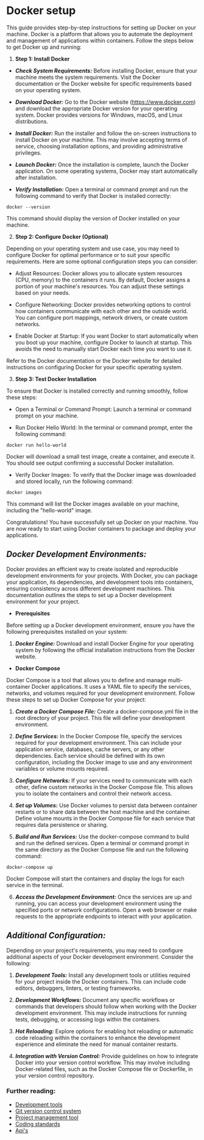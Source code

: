 # Docker setup

This guide provides step-by-step instructions for setting up Docker on your machine. Docker is a platform that allows you to automate the deployment and management of applications within containers. Follow the steps below to get Docker up and running:

1. **Step 1: Install Docker**

- ***Check System Requirements:*** Before installing Docker, ensure that your machine meets the system requirements. Visit the Docker documentation or the Docker website for specific requirements based on your operating system.

- ***Download Docker:*** Go to the Docker website (https://www.docker.com) and download the appropriate Docker version for your operating system. Docker provides versions for Windows, macOS, and Linux distributions.

- ***Install Docker:*** Run the installer and follow the on-screen instructions to install Docker on your machine. This may involve accepting terms of service, choosing installation options, and providing administrative privileges.

- ***Launch Docker:*** Once the installation is complete, launch the Docker application. On some operating systems, Docker may start automatically after installation.

- ***Verify Installation:*** Open a terminal or command prompt and run the following command to verify that Docker is installed correctly:

```
docker --version
```

This command should display the version of Docker installed on your machine.

2. **Step 2: Configure Docker (Optional)**

Depending on your operating system and use case, you may need to configure Docker for optimal performance or to suit your specific requirements. Here are some optional configuration steps you can consider:


- Adjust Resources: Docker allows you to allocate system resources (CPU, memory) to the containers it runs. By default, Docker assigns a portion of your machine's resources. You can adjust these settings based on your needs.

- Configure Networking: Docker provides networking options to control how containers communicate with each other and the outside world. You can configure port mappings, network drivers, or create custom networks.

- Enable Docker at Startup: If you want Docker to start automatically when you boot up your machine, configure Docker to launch at startup. This avoids the need to manually start Docker each time you want to use it.

Refer to the Docker documentation or the Docker website for detailed instructions on configuring Docker for your specific operating system.

3. **Step 3: Test Docker Installation**

To ensure that Docker is installed correctly and running smoothly, follow these steps:

- Open a Terminal or Command Prompt: Launch a terminal or command prompt on your machine.

- Run Docker Hello World: In the terminal or command prompt, enter the following command:

```
docker run hello-world
```

Docker will download a small test image, create a container, and execute it. You should see output confirming a successful Docker installation.

- Verify Docker Images: To verify that the Docker image was downloaded and stored locally, run the following command:

```
docker images
```
This command will list the Docker images available on your machine, including the "hello-world" image.

Congratulations! You have successfully set up Docker on your machine. You are now ready to start using Docker containers to package and deploy your applications.

## **_Docker Development Environments:_**

Docker provides an efficient way to create isolated and reproducible development environments for your projects. With Docker, you can package your application, its dependencies, and development tools into containers, ensuring consistency across different development machines. This documentation outlines the steps to set up a Docker development environment for your project.

- **Prerequisites**

Before setting up a Docker development environment, ensure you have the following prerequisites installed on your system:

1. ***Docker Engine:*** Download and install Docker Engine for your operating system by following the official installation instructions from the Docker website.

- **Docker Compose**

Docker Compose is a tool that allows you to define and manage multi-container Docker applications. It uses a YAML file to specify the services, networks, and volumes required for your development environment. Follow these steps to set up Docker Compose for your project:

1. ***Create a Docker Compose File:*** Create a docker-compose.yml file in the root directory of your project. This file will define your development environment.

2. ***Define Services:*** In the Docker Compose file, specify the services required for your development environment. This can include your application service, databases, cache servers, or any other dependencies. Each service should be defined with its own configuration, including the Docker image to use and any environment variables or volume mounts required.

3. ***Configure Networks:*** If your services need to communicate with each other, define custom networks in the Docker Compose file. This allows you to isolate the containers and control their network access.

4. ***Set up Volumes:*** Use Docker volumes to persist data between container restarts or to share data between the host machine and the container. Define volume mounts in the Docker Compose file for each service that requires data persistence or sharing.

5. ***Build and Run Services:*** Use the docker-compose command to build and run the defined services. Open a terminal or command prompt in the same directory as the Docker Compose file and run the following command:

```
docker-compose up
```
Docker Compose will start the containers and display the logs for each service in the terminal.

6. ***Access the Development Environment:*** Once the services are up and running, you can access your development environment using the specified ports or network configurations. Open a web browser or make requests to the appropriate endpoints to interact with your application.

## **_Additional Configuration:_**

Depending on your project's requirements, you may need to configure additional aspects of your Docker development environment. Consider the following:

1. ***Development Tools:*** Install any development tools or utilities required for your project inside the Docker containers. This can include code editors, debuggers, linters, or testing frameworks.

2. ***Development Workflows:*** Document any specific workflows or commands that developers should follow when working with the Docker development environment. This may include instructions for running tests, debugging, or accessing logs within the containers.

3. ***Hot Reloading:*** Explore options for enabling hot reloading or automatic code reloading within the containers to enhance the development experience and eliminate the need for manual container restarts.

4. ***Integration with Version Control:*** Provide guidelines on how to integrate Docker into your version control workflow. This may involve including Docker-related files, such as the Docker Compose file or Dockerfile, in your version control repository.

### **Further reading:**

- [Development tools](./README.md)
- [Git version control system](./Git_Version.md)
- [Project management tool](./Project_Management.md)
- [Coding standards](./Coding_Standards.md)
- [Api's](./API's.md)